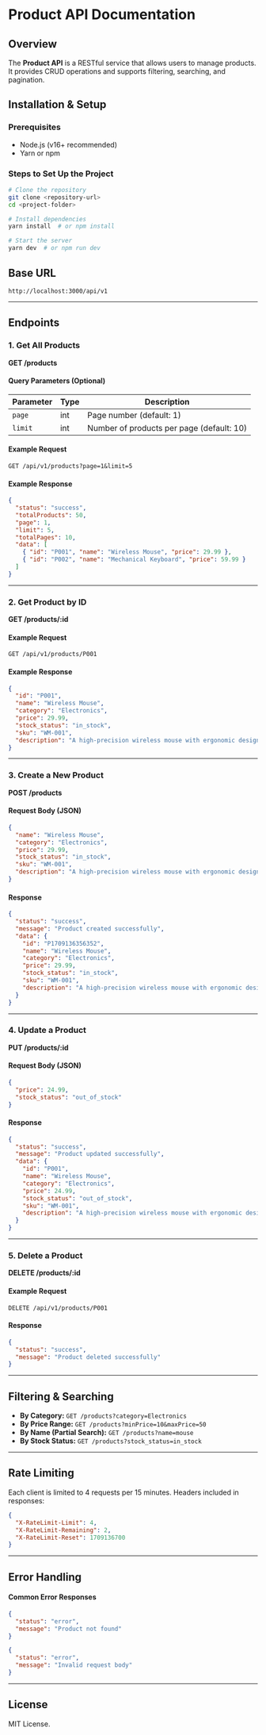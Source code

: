 # **Product API Documentation**

## **Overview**

The **Product API** is a RESTful service that allows users to manage products. It provides CRUD operations and supports filtering, searching, and pagination.

## **Installation & Setup**

### **Prerequisites**

- Node.js (v16+ recommended)
- Yarn or npm

### **Steps to Set Up the Project**

```sh
# Clone the repository
git clone <repository-url>
cd <project-folder>

# Install dependencies
yarn install  # or npm install

# Start the server
yarn dev  # or npm run dev
```

## **Base URL**

```
http://localhost:3000/api/v1
```

---

## **Endpoints**

### **1. Get All Products**

**GET /products**

#### **Query Parameters (Optional)**

| Parameter | Type | Description                               |
| --------- | ---- | ----------------------------------------- |
| `page`    | int  | Page number (default: 1)                  |
| `limit`   | int  | Number of products per page (default: 10) |

#### **Example Request**

```
GET /api/v1/products?page=1&limit=5
```

#### **Example Response**

```json
{
  "status": "success",
  "totalProducts": 50,
  "page": 1,
  "limit": 5,
  "totalPages": 10,
  "data": [
    { "id": "P001", "name": "Wireless Mouse", "price": 29.99 },
    { "id": "P002", "name": "Mechanical Keyboard", "price": 59.99 }
  ]
}
```

---

### **2. Get Product by ID**

**GET /products/:id**

#### **Example Request**

```
GET /api/v1/products/P001
```

#### **Example Response**

```json
{
  "id": "P001",
  "name": "Wireless Mouse",
  "category": "Electronics",
  "price": 29.99,
  "stock_status": "in_stock",
  "sku": "WM-001",
  "description": "A high-precision wireless mouse with ergonomic design."
}
```

---

### **3. Create a New Product**

**POST /products**

#### **Request Body (JSON)**

```json
{
  "name": "Wireless Mouse",
  "category": "Electronics",
  "price": 29.99,
  "stock_status": "in_stock",
  "sku": "WM-001",
  "description": "A high-precision wireless mouse with ergonomic design."
}
```

#### **Response**

```json
{
  "status": "success",
  "message": "Product created successfully",
  "data": {
    "id": "P1709136356352",
    "name": "Wireless Mouse",
    "category": "Electronics",
    "price": 29.99,
    "stock_status": "in_stock",
    "sku": "WM-001",
    "description": "A high-precision wireless mouse with ergonomic design."
  }
}
```

---

### **4. Update a Product**

**PUT /products/:id**

#### **Request Body (JSON)**

```json
{
  "price": 24.99,
  "stock_status": "out_of_stock"
}
```

#### **Response**

```json
{
  "status": "success",
  "message": "Product updated successfully",
  "data": {
    "id": "P001",
    "name": "Wireless Mouse",
    "category": "Electronics",
    "price": 24.99,
    "stock_status": "out_of_stock",
    "sku": "WM-001",
    "description": "A high-precision wireless mouse with ergonomic design."
  }
}
```

---

### **5. Delete a Product**

**DELETE /products/:id**

#### **Example Request**

```
DELETE /api/v1/products/P001
```

#### **Response**

```json
{
  "status": "success",
  "message": "Product deleted successfully"
}
```

---

## **Filtering & Searching**

- **By Category:** `GET /products?category=Electronics`
- **By Price Range:** `GET /products?minPrice=10&maxPrice=50`
- **By Name (Partial Search):** `GET /products?name=mouse`
- **By Stock Status:** `GET /products?stock_status=in_stock`

---

## **Rate Limiting**

Each client is limited to 4 requests per 15 minutes.
Headers included in responses:

```json
{
  "X-RateLimit-Limit": 4,
  "X-RateLimit-Remaining": 2,
  "X-RateLimit-Reset": 1709136700
}
```

---

## **Error Handling**

#### **Common Error Responses**

```json
{
  "status": "error",
  "message": "Product not found"
}
```

```json
{
  "status": "error",
  "message": "Invalid request body"
}
```

---

## **License**

MIT License.
